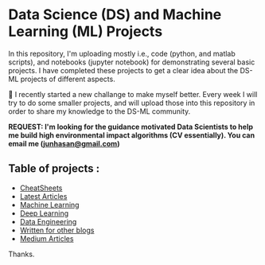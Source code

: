 # Data Science (DS) and Machine Learning (ML) Projects



In this repository, I'm uploading mostly i.e., code (python, and matlab scripts), and notebooks (jupyter notebook) for demonstrating several basic projects. I have completed these projects to get a clear idea about the DS-ML projects of different aspects.

🚀 I recently started a new challange to make myself better. Every week I will try to do some smaller projects, and will upload those into this repository in order to share my knowledge to the DS-ML community. 

**REQUEST: I'm looking for the guidance motivated Data Scientists to help me build high environmental impact algorithms (CV essentially). You can email me (junhasan@gmail.com)**

## Table of projects :
- [CheatSheets](https://github.com/maelfabien/Machine_Learning_Tutorials#machine-learning-cheatsheet)
- [Latest Articles](https://github.com/maelfabien/Machine_Learning_Tutorials/#latest-articles)
- [Machine Learning](https://github.com/maelfabien/Machine_Learning_Tutorials#machine-learning)
- [Deep Learning](https://github.com/maelfabien/Machine_Learning_Tutorials#deep-learning)
- [Data Engineering](https://github.com/maelfabien/Machine_Learning_Tutorials#data-engineering)
- [Written for other blogs](https://github.com/maelfabien/Machine_Learning_Tutorials#written-for-other-blogs)
- [Medium Articles](https://github.com/maelfabien/Machine_Learning_Tutorials#medium-articles)


Thanks.
